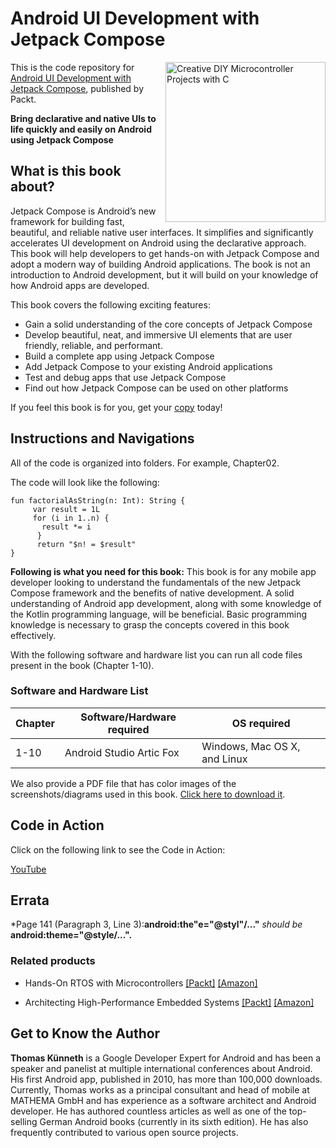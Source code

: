# Android UI Development with Jetpack Compose

<a href="https://www.packtpub.com/product/android-ui-development-with-jetpack-compose/9781801812160"><img src="https://static.packt-cdn.com/products/9781801812160/cover/smaller" alt="Creative DIY Microcontroller Projects with C" height="256px" align="right"></a>

This is the code repository for [Android UI Development with Jetpack Compose](https://www.packtpub.com/product/android-ui-development-with-jetpack-compose/9781801812160), published by Packt.

**Bring declarative and native UIs to life quickly and easily on Android using Jetpack Compose**

## What is this book about?
Jetpack Compose is Android’s new framework for building fast, beautiful, and reliable native user interfaces. It simplifies and significantly accelerates UI development on Android using the declarative approach. This book will help developers to get hands-on with Jetpack Compose and adopt a modern way of building Android applications. The book is not an introduction to Android development, but it will build on your knowledge of how Android apps are developed.

This book covers the following exciting features:
* Gain a solid understanding of the core concepts of Jetpack Compose
* Develop beautiful, neat, and immersive UI elements that are user friendly, reliable, and performant.
* Build a complete app using Jetpack Compose
* Add Jetpack Compose to your existing Android applications
* Test and debug apps that use Jetpack Compose
* Find out how Jetpack Compose can be used on other platforms

If you feel this book is for you, get your [copy](https://www.amazon.com/Android-Development-Jetpack-Compose-declarative/dp/1801812160) today!


## Instructions and Navigations
All of the code is organized into folders. For example, Chapter02.

The code will look like the following:
```
fun factorialAsString(n: Int): String {
     var result = 1L
     for (i in 1..n) {
       result *= i
      }
      return "$n! = $result"
}
```

**Following is what you need for this book:**
This book is for any mobile app developer looking to understand the fundamentals of the new Jetpack Compose framework and the benefits of native development. A solid understanding of Android app development, along with some knowledge of the Kotlin programming language, will be beneficial. Basic programming knowledge is necessary to grasp the concepts covered in this book effectively.

With the following software and hardware list you can run all code files present in the book (Chapter 1-10).

### Software and Hardware List
| Chapter | Software/Hardware required | OS required |
| -------- | ------------------------------------ | ----------------------------------- |
| 1-10 | Android Studio Artic Fox | Windows, Mac OS X, and Linux |


We also provide a PDF file that has color images of the screenshots/diagrams used in this book. [Click here to download it](https://static.packt-cdn.com/downloads/9781801812160_ColorImages.pdf).

## Code in Action

Click on the following link to see the Code in Action:

[YouTube](https://youtube.com/playlist?list=PLeLcvrwLe185fVqoeU-TOSDBeNgPk7Itj)

## Errata

*Page 141 (Paragraph 3, Line 3):**android:the"e="@styl"/..."** _should be_ **android:theme="@style/...".**


### Related products
* Hands-On RTOS with Microcontrollers [[Packt]](https://www.packtpub.com/product/android-programming-with-kotlin-for-beginners/9781789615401) [[Amazon]](https://www.amazon.com/dp/1789615402)

* Architecting High-Performance Embedded Systems [[Packt]](https://www.packtpub.com/product/mastering-kotlin/9781838555726) [[Amazon]](https://www.amazon.com/dp/1838555722)


## Get to Know the Author

**Thomas Künneth** 
is a Google Developer Expert for Android and has been a speaker and panelist at multiple international conferences about Android. His first Android app, published in 2010, has more than 100,000 downloads. Currently, Thomas works as a principal consultant and head of mobile at MATHEMA GmbH and has experience as a software architect and Android developer. He has authored countless articles as well as one of the top-selling German Android books (currently in its sixth edition). He has also frequently contributed to various open source projects.

